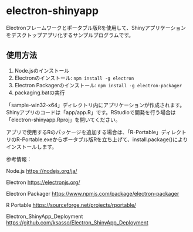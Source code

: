 # electron-shinyapp

Electronフレームワークとポータブル版Rを使用して、Shinyアプリケーションをデスクトップアプリ化するサンプルプログラムです。

## 使用方法

1. Node.jsのインストール
2. Electronのインストール: `npm install -g electron`
3. Electron Packagerのインストール: `npm install -g electron-packager`
4. packaging.batの実行

「sample-win32-x64」ディレクトリ内にアプリケーションが作成されます。
Shinyアプリのコードは「app/app.R」です。RStudioで開発を行う場合は
「electron-shinyapp.Rproj」を開いてください。

アプリで使用するRのパッケージを追加する場合は、「R-Portable」ディレクトリのR-Portable.exeからポータブル版Rを立ち上げて、install.package()によりインストールします。

参考情報：

Node.js
https://nodejs.org/ja/

Electron
https://electronjs.org/

Electron Packager
https://www.npmjs.com/package/electron-packager

R Portable
https://sourceforge.net/projects/rportable/

Electron_ShinyApp_Deployment
https://github.com/ksasso/Electron_ShinyApp_Deployment
